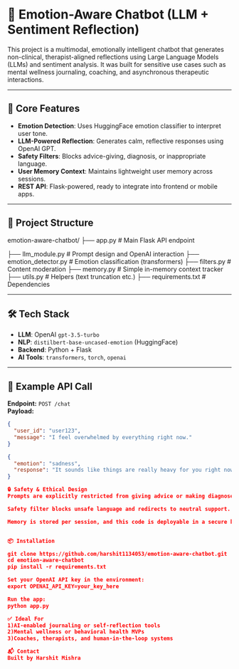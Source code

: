 # 🧠 Emotion-Aware Chatbot (LLM + Sentiment Reflection)

This project is a multimodal, emotionally intelligent chatbot that generates non-clinical, therapist-aligned reflections using Large Language Models (LLMs) and sentiment analysis. It was built for sensitive use cases such as mental wellness journaling, coaching, and asynchronous therapeutic interactions.

---

## 🎯 Core Features

- **Emotion Detection**: Uses HuggingFace emotion classifier to interpret user tone.
- **LLM-Powered Reflection**: Generates calm, reflective responses using OpenAI GPT.
- **Safety Filters**: Blocks advice-giving, diagnosis, or inappropriate language.
- **User Memory Context**: Maintains lightweight user memory across sessions.
- **REST API**: Flask-powered, ready to integrate into frontend or mobile apps.

---

## 🚀 Project Structure

emotion-aware-chatbot/
├── app.py # Main Flask API endpoint

├── llm_module.py # Prompt design and OpenAI interaction
├── emotion_detector.py # Emotion classification (transformers)
├── filters.py # Content moderation
├── memory.py # Simple in-memory context tracker
├── utils.py # Helpers (text truncation etc.)
├── requirements.txt # Dependencies


---

## 🛠️ Tech Stack

- **LLM**: OpenAI `gpt-3.5-turbo`
- **NLP**: `distilbert-base-uncased-emotion` (HuggingFace)
- **Backend**: Python + Flask
- **AI Tools**: `transformers`, `torch`, `openai`

---

## 🧪 Example API Call

**Endpoint:** `POST /chat`  
**Payload:**
```json
{
  "user_id": "user123",
  "message": "I feel overwhelmed by everything right now."
}

{
  "emotion": "sadness",
  "response": "It sounds like things are really heavy for you right now. I'm here with you."
}

🔒 Safety & Ethical Design
Prompts are explicitly restricted from giving advice or making diagnoses.

Safety filter blocks unsafe language and redirects to neutral support.

Memory is stored per session, and this code is deployable in a secure backend.


📦 Installation

git clone https://github.com/harshit1134053/emotion-aware-chatbot.git
cd emotion-aware-chatbot
pip install -r requirements.txt

Set your OpenAI API key in the environment:
export OPENAI_API_KEY=your_key_here

Run the app:
python app.py

✅ Ideal For
1)AI-enabled journaling or self-reflection tools
2)Mental wellness or behavioral health MVPs
3)Coaches, therapists, and human-in-the-loop systems

📬 Contact
Built by Harshit Mishra

